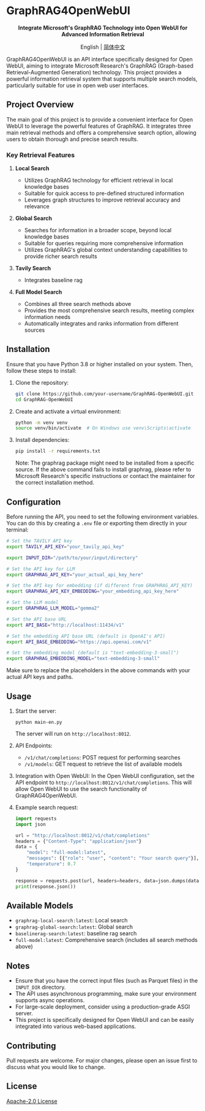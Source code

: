 # GraphRAG4OpenWebUI
<div align="center">
  <p><strong>Integrate Microsoft's GraphRAG Technology into Open WebUI for Advanced Information Retrieval</strong></p>
  English | <a href="README_ZH-CN.md">简体中文</a>
</div>

GraphRAG4OpenWebUI is an API interface specifically designed for Open WebUI, aiming to integrate Microsoft Research's GraphRAG (Graph-based Retrieval-Augmented Generation) technology. This project provides a powerful information retrieval system that supports multiple search models, particularly suitable for use in open web user interfaces.

## Project Overview

The main goal of this project is to provide a convenient interface for Open WebUI to leverage the powerful features of GraphRAG. It integrates three main retrieval methods and offers a comprehensive search option, allowing users to obtain thorough and precise search results.

### Key Retrieval Features

1. **Local Search**
   - Utilizes GraphRAG technology for efficient retrieval in local knowledge bases
   - Suitable for quick access to pre-defined structured information
   - Leverages graph structures to improve retrieval accuracy and relevance

2. **Global Search**
   - Searches for information in a broader scope, beyond local knowledge bases
   - Suitable for queries requiring more comprehensive information
   - Utilizes GraphRAG's global context understanding capabilities to provide richer search results

3. **Tavily Search**
   - Integrates baseline rag

4. **Full Model Search**
   - Combines all three search methods above
   - Provides the most comprehensive search results, meeting complex information needs
   - Automatically integrates and ranks information from different sources

## Installation
Ensure that you have Python 3.8 or higher installed on your system. Then, follow these steps to install:
1. Clone the repository:
   ```bash
   git clone https://github.com/your-username/GraphRAG-OpenWebUI.git
   cd GraphRAG-OpenWebUI
   ```
   
2. Create and activate a virtual environment:
    ```bash
   python -m venv venv
   source venv/bin/activate  # On Windows use venv\Scripts\activate
    ```
   
3. Install dependencies:
   ```bash
   pip install -r requirements.txt
   ```
   Note: The graphrag package might need to be installed from a specific source. If the above command fails to install graphrag, please refer to Microsoft Research's specific instructions or contact the maintainer for the correct installation method.

## Configuration

Before running the API, you need to set the following environment variables. You can do this by creating a `.env` file or exporting them directly in your terminal:



```bash
# Set the TAVILY API key 
export TAVILY_API_KEY="your_tavily_api_key"

export INPUT_DIR="/path/to/your/input/directory"

# Set the API key for LLM
export GRAPHRAG_API_KEY="your_actual_api_key_here"

# Set the API key for embedding (if different from GRAPHRAG_API_KEY)
export GRAPHRAG_API_KEY_EMBEDDING="your_embedding_api_key_here"

# Set the LLM model 
export GRAPHRAG_LLM_MODEL="gemma2"

# Set the API base URL 
export API_BASE="http://localhost:11434/v1"

# Set the embedding API base URL (default is OpenAI's API)
export API_BASE_EMBEDDING="https://api.openai.com/v1"

# Set the embedding model (default is "text-embedding-3-small")
export GRAPHRAG_EMBEDDING_MODEL="text-embedding-3-small"
```

Make sure to replace the placeholders in the above commands with your actual API keys and paths.

## Usage

1. Start the server:
   ```
   python main-en.py
   ```
   The server will run on `http://localhost:8012`.

2. API Endpoints:
   - `/v1/chat/completions`: POST request for performing searches
   - `/v1/models`: GET request to retrieve the list of available models

3. Integration with Open WebUI:
   In the Open WebUI configuration, set the API endpoint to `http://localhost:8012/v1/chat/completions`. This will allow Open WebUI to use the search functionality of GraphRAG4OpenWebUI.

4. Example search request:
   ```python
   import requests
   import json

   url = "http://localhost:8012/v1/chat/completions"
   headers = {"Content-Type": "application/json"}
   data = {
       "model": "full-model:latest",
       "messages": [{"role": "user", "content": "Your search query"}],
       "temperature": 0.7
   }

   response = requests.post(url, headers=headers, data=json.dumps(data))
   print(response.json())
   ```

## Available Models

- `graphrag-local-search:latest`: Local search
- `graphrag-global-search:latest`: Global search
- `baselinerag-search:latest`: baseline rag search
- `full-model:latest`: Comprehensive search (includes all search methods above)

## Notes

- Ensure that you have the correct input files (such as Parquet files) in the `INPUT_DIR` directory.
- The API uses asynchronous programming, make sure your environment supports async operations.
- For large-scale deployment, consider using a production-grade ASGI server.
- This project is specifically designed for Open WebUI and can be easily integrated into various web-based applications.

## Contributing

Pull requests are welcome. For major changes, please open an issue first to discuss what you would like to change.

## License

[Apache-2.0 License](LICENSE)
